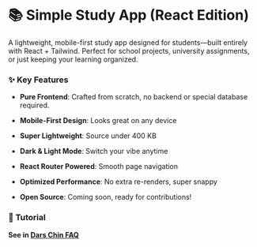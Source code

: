 # 📚 Simple Study App (React Edition)
 
A lightweight, mobile-first study app designed for students—built entirely with React + Tailwind. Perfect for school projects, university assignments, or just keeping your learning organized.

### ✨ Key Features

* **Pure Frontend**: Crafted from scratch, no backend or special database required.

* **Mobile-First Design**: Looks great on any device

* **Super Lightweight**: Source under 400 KB

* **Dark & Light Mode**: Switch your vibe anytime

* **React Router Powered**: Smooth page navigation

* **Optimized Performance**: No extra re-renders, super snappy

* **Open Source**: Coming soon, ready for contributions!

### 📖 Tutorial

**See in [Dars Chin FAQ](https://dars-chin.mbahri.ir/faq)**




